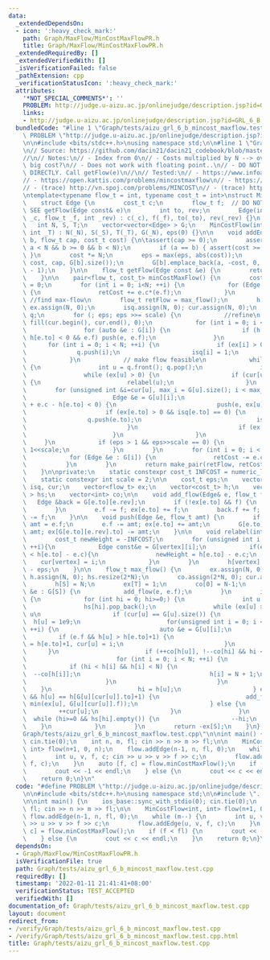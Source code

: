 ```yaml
---
data:
  _extendedDependsOn:
  - icon: ':heavy_check_mark:'
    path: Graph/MaxFlow/MinCostMaxFlowPR.h
    title: Graph/MaxFlow/MinCostMaxFlowPR.h
  _extendedRequiredBy: []
  _extendedVerifiedWith: []
  _isVerificationFailed: false
  _pathExtension: cpp
  _verificationStatusIcon: ':heavy_check_mark:'
  attributes:
    '*NOT_SPECIAL_COMMENTS*': ''
    PROBLEM: http://judge.u-aizu.ac.jp/onlinejudge/description.jsp?id=GRL_6_B
    links:
    - http://judge.u-aizu.ac.jp/onlinejudge/description.jsp?id=GRL_6_B
  bundledCode: "#line 1 \"Graph/tests/aizu_grl_6_b_mincost_maxflow.test.cpp\"\n#define\
    \ PROBLEM \"http://judge.u-aizu.ac.jp/onlinejudge/description.jsp?id=GRL_6_B\"\
    \n\n#include <bits/stdc++.h>\nusing namespace std;\n\n#line 1 \"Graph/MaxFlow/MinCostMaxFlowPR.h\"\
    \n// Source: https://github.com/dacin21/dacin21_codebook/blob/master/flow/mincost_PRonly.cpp\n\
    //\n// Notes:\n// - Index from 0\n// - Costs multiplied by N --> overflow when\
    \ big cost?\n// - Does not work with floating point..\n// - DO NOT USE Edge.f\
    \ DIRECTLY. Call getFlow(e)\n//\n// Tested:\n// - https://www.infoarena.ro/problema/fmcm\n\
    // - https://open.kattis.com/problems/mincostmaxflow\n// - https://codeforces.com/blog/entry/70740\n\
    // - (trace) http://vn.spoj.com/problems/MINCOST\n// - (trace) https://cses.fi/problemset/task/2131/\n\
    \ntemplate<typename flow_t = int, typename cost_t = int>\nstruct MinCostFlow {\n\
    \    struct Edge {\n        cost_t c;\n        flow_t f;  // DO NOT USE THIS DIRECTLY.\
    \ SEE getFlow(Edge const& e)\n        int to, rev;\n        Edge(int _to, cost_t\
    \ _c, flow_t _f, int _rev) : c(_c), f(_f), to(_to), rev(_rev) {}\n    };\n\n \
    \   int N, S, T;\n    vector<vector<Edge> > G;\n    MinCostFlow(int _N, int _S,\
    \ int _T) : N(_N), S(_S), T(_T), G(_N), eps(0) {}\n\n    void addEdge(int a, int\
    \ b, flow_t cap, cost_t cost) {\n\tassert(cap >= 0);\n        assert(a >= 0 &&\
    \ a < N && b >= 0 && b < N);\n        if (a == b) { assert(cost >= 0); return;\
    \ }\n        cost *= N;\n        eps = max(eps, abs(cost));\n        G[a].emplace_back(b,\
    \ cost, cap, G[b].size());\n        G[b].emplace_back(a, -cost, 0, G[a].size()\
    \ - 1);\n    }\n\n    flow_t getFlow(Edge const &e) {\n        return G[e.to][e.rev].f;\n\
    \    }\n\n    pair<flow_t, cost_t> minCostMaxFlow() {\n        cost_t retCost\
    \ = 0;\n        for (int i = 0; i<N; ++i) {\n            for (Edge &e : G[i])\
    \ {\n                retCost += e.c*(e.f);\n            }\n        }\n       \
    \ //find max-flow\n        flow_t retFlow = max_flow();\n        h.assign(N, 0);\
    \ ex.assign(N, 0);\n        isq.assign(N, 0); cur.assign(N, 0);\n        queue<int>\
    \ q;\n        for (; eps; eps >>= scale) {\n            //refine\n           \
    \ fill(cur.begin(), cur.end(), 0);\n            for (int i = 0; i < N; ++i) {\n\
    \                for (auto &e : G[i]) {\n                    if (h[i] + e.c -\
    \ h[e.to] < 0 && e.f) push(e, e.f);\n                }\n            }\n      \
    \      for (int i = 0; i < N; ++i) {\n                if (ex[i] > 0){\n      \
    \              q.push(i);\n                    isq[i] = 1;\n                }\n\
    \            }\n            // make flow feasible\n            while (!q.empty())\
    \ {\n                int u = q.front(); q.pop();\n                isq[u]=0;\n\
    \                while (ex[u] > 0) {\n                    if (cur[u] == G[u].size())\
    \ {\n                        relabel(u);\n                    }\n            \
    \        for (unsigned int &i=cur[u], max_i = G[u].size(); i < max_i; ++i) {\n\
    \                        Edge &e = G[u][i];\n                        if (h[u]\
    \ + e.c - h[e.to] < 0) {\n                            push(e, ex[u]);\n      \
    \                      if (ex[e.to] > 0 && isq[e.to] == 0) {\n               \
    \                 q.push(e.to);\n                                isq[e.to] = 1;\n\
    \                            }\n                            if (ex[u] == 0) break;\n\
    \                        }\n                    }\n                }\n       \
    \     }\n            if (eps > 1 && eps>>scale == 0) {\n                eps =\
    \ 1<<scale;\n            }\n        }\n        for (int i = 0; i < N; ++i) {\n\
    \            for (Edge &e : G[i]) {\n                retCost -= e.c*(e.f);\n \
    \           }\n        }\n        return make_pair(retFlow, retCost / 2 / N);\n\
    \    }\n\nprivate:\n    static constexpr cost_t INFCOST = numeric_limits<cost_t>::max()/2;\n\
    \    static constexpr int scale = 2;\n\n    cost_t eps;\n    vector<unsigned int>\
    \ isq, cur;\n    vector<flow_t> ex;\n    vector<cost_t> h;\n    vector<vector<int>\
    \ > hs;\n    vector<int> co;\n\n    void add_flow(Edge& e, flow_t f) {\n     \
    \   Edge &back = G[e.to][e.rev];\n        if (!ex[e.to] && f) {\n            hs[h[e.to]].push_back(e.to);\n\
    \        }\n        e.f -= f; ex[e.to] += f;\n        back.f += f; ex[back.to]\
    \ -= f;\n    }\n\n    void push(Edge &e, flow_t amt) {\n        if (e.f < amt)\
    \ amt = e.f;\n        e.f -= amt; ex[e.to] += amt;\n        G[e.to][e.rev].f +=\
    \ amt; ex[G[e.to][e.rev].to] -= amt;\n    }\n\n    void relabel(int vertex){\n\
    \        cost_t newHeight = -INFCOST;\n        for (unsigned int i = 0; i < G[vertex].size();\
    \ ++i){\n            Edge const&e = G[vertex][i];\n            if(e.f && newHeight\
    \ < h[e.to] - e.c){\n                newHeight = h[e.to] - e.c;\n            \
    \    cur[vertex] = i;\n            }\n        }\n        h[vertex] = newHeight\
    \ - eps;\n    }\n\n    flow_t max_flow() {\n        ex.assign(N, 0);\n       \
    \ h.assign(N, 0); hs.resize(2*N);\n        co.assign(2*N, 0); cur.assign(N, 0);\n\
    \        h[S] = N;\n        ex[T] = 1;\n        co[0] = N-1;\n        for (auto\
    \ &e : G[S]) {\n            add_flow(e, e.f);\n        }\n        if (hs[0].size())\
    \ {\n            for (int hi = 0; hi>=0;) {\n                int u = hs[hi].back();\n\
    \                hs[hi].pop_back();\n                while (ex[u] > 0) { // discharge\
    \ u\n                    if (cur[u] == G[u].size()) {\n                      \
    \  h[u] = 1e9;\n                        for(unsigned int i = 0; i < G[u].size();\
    \ ++i) {\n                            auto &e = G[u][i];\n                   \
    \         if (e.f && h[u] > h[e.to]+1) {\n                                h[u]\
    \ = h[e.to]+1, cur[u] = i;\n                            }\n                  \
    \      }\n                        if (++co[h[u]], !--co[hi] && hi < N) {\n   \
    \                         for (int i = 0; i < N; ++i) {\n                    \
    \            if (hi < h[i] && h[i] < N) {\n                                  \
    \  --co[h[i]];\n                                    h[i] = N + 1;\n          \
    \                      }\n                            }\n                    \
    \    }\n                        hi = h[u];\n                    } else if (G[u][cur[u]].f\
    \ && h[u] == h[G[u][cur[u]].to]+1) {\n                        add_flow(G[u][cur[u]],\
    \ min(ex[u], G[u][cur[u]].f));\n                    } else {\n               \
    \         ++cur[u];\n                    }\n                }\n              \
    \  while (hi>=0 && hs[hi].empty()) {\n                    --hi;\n            \
    \    }\n            }\n        }\n        return -ex[S];\n    }\n};\n#line 7 \"\
    Graph/tests/aizu_grl_6_b_mincost_maxflow.test.cpp\"\n\nint main() {\n    ios_base::sync_with_stdio(0);\
    \ cin.tie(0);\n    int n, m, fl; cin >> n >> m >> fl;\n\n    MinCostFlow<int,\
    \ int> flow(n+1, 0, n);\n    flow.addEdge(n-1, n, fl, 0);\n    while (m--) {\n\
    \        int u, v, f, c; cin >> u >> v >> f >> c;\n        flow.addEdge(u, v,\
    \ f, c);\n    }\n    auto [f, c] = flow.minCostMaxFlow();\n    if (f < fl) {\n\
    \        cout << -1 << endl;\n    } else {\n        cout << c << endl;\n    }\n\
    \    return 0;\n}\n"
  code: "#define PROBLEM \"http://judge.u-aizu.ac.jp/onlinejudge/description.jsp?id=GRL_6_B\"\
    \n\n#include <bits/stdc++.h>\nusing namespace std;\n\n#include \"../MaxFlow/MinCostMaxFlowPR.h\"\
    \n\nint main() {\n    ios_base::sync_with_stdio(0); cin.tie(0);\n    int n, m,\
    \ fl; cin >> n >> m >> fl;\n\n    MinCostFlow<int, int> flow(n+1, 0, n);\n   \
    \ flow.addEdge(n-1, n, fl, 0);\n    while (m--) {\n        int u, v, f, c; cin\
    \ >> u >> v >> f >> c;\n        flow.addEdge(u, v, f, c);\n    }\n    auto [f,\
    \ c] = flow.minCostMaxFlow();\n    if (f < fl) {\n        cout << -1 << endl;\n\
    \    } else {\n        cout << c << endl;\n    }\n    return 0;\n}\n"
  dependsOn:
  - Graph/MaxFlow/MinCostMaxFlowPR.h
  isVerificationFile: true
  path: Graph/tests/aizu_grl_6_b_mincost_maxflow.test.cpp
  requiredBy: []
  timestamp: '2022-01-11 21:41:41+08:00'
  verificationStatus: TEST_ACCEPTED
  verifiedWith: []
documentation_of: Graph/tests/aizu_grl_6_b_mincost_maxflow.test.cpp
layout: document
redirect_from:
- /verify/Graph/tests/aizu_grl_6_b_mincost_maxflow.test.cpp
- /verify/Graph/tests/aizu_grl_6_b_mincost_maxflow.test.cpp.html
title: Graph/tests/aizu_grl_6_b_mincost_maxflow.test.cpp
---
```

